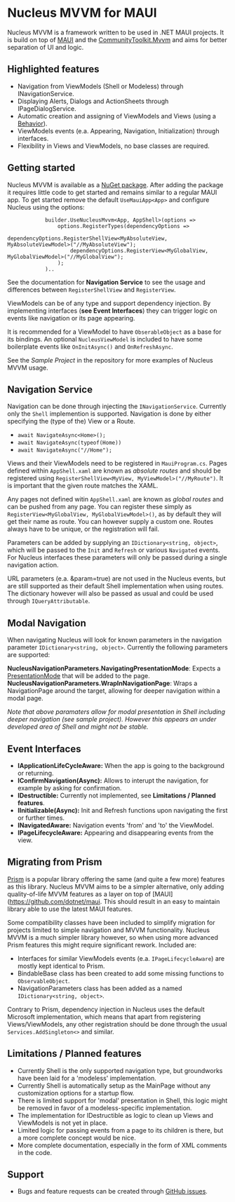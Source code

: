 # Nucleus MVVM for MAUI

Nucleus MVVM is a framework written to be used in .NET MAUI projects. It is build on top of [MAUI](https://github.com/dotnet/maui) and the [CommunityToolkit.Mvvm](https://learn.microsoft.com/nl-nl/dotnet/communitytoolkit/mvvm/) and aims for better separation of UI and logic.

## Highlighted features

- Navigation from ViewModels (Shell or Modeless) through INavigationService.
- Displaying Alerts, Dialogs and ActionSheets through IPageDialogService.
- Automatic creation and assigning of ViewModels and Views (using a [Behavior](https://learn.microsoft.com/en-us/dotnet/maui/fundamentals/behaviors)).
- ViewModels events (e.a. Appearing, Navigation, Initialization) through interfaces.
- Flexibility in Views and ViewModels, no base classes are required.

## Getting started

Nucleus MVVM is available as a [NuGet package](https://www.nuget.org/packages/Mvvm.Nucleus.Maui). After adding the package it requires little code to get started and remains similar to a regular MAUI app. To get started remove the default `UseMauiApp<App>` and configure Nucleus using the options:

                builder.UseNucleusMvvm<App, AppShell>(options =>
                    options.RegisterTypes(dependencyOptions => 
                        dependencyOptions.RegisterShellView<MyAbsoluteView, MyAbsoluteViewModel>("//MyAbsoluteView");
                        dependencyOptions.RegisterView<MyGlobalView, MyGlobalViewModel>("//MyGlobalView");
                    );
                )..

See the documentation for **Navigation Service** to see the usage and differences between `RegisterShellView` and `RegisterView`.

ViewModels can be of any type and support dependency injection. By implementing interfaces (**see Event Interfaces**) they can trigger logic on events like navigation or its page appearing.

It is recommended for a ViewModel to have `ObserableObject` as a base for its bindings. An optional `NucleusViewModel` is included to have some boilerplate events like `OnInitAsync()` and `OnRefreshAsync`.

See the *Sample Project* in the repository for more examples of Nucleus MVVM usage.

## Navigation Service

Navigation can be done through injecting the `INavigationService`. Currently only the `Shell` implemention is supported. Navigation is done by either specifying the (type of the) View or a Route.

- `await NavigateAsync<Home>();`
- `await NavigateAsync(typeof(Home))`
- `await NavigateAsync("//Home");`

Views and their ViewModels need to be registered in `MauiProgram.cs`. Pages defined within `AppShell.xaml` are known as *absolute routes* and should be registered using `RegisterShellView<MyView, MyViewModel>("//MyRoute")`. It is important that the given route matches the XAML. 

Any pages not defined witin `AppShell.xaml` are known as *global routes* and can be pushed from any page. You can register these simply as `RegisterView<MyGlobalView, MyGlobalViewModel>()`, as by default they will get their name as route. You can however supply a custom one. Routes always have to be unique, or the registration will fail.

Parameters can be added by supplying an `IDictionary<string, object>`, which will be passed to the `Init` and `Refresh` or various `Navigated` events. For Nucleus interfaces these parameters will only be passed during a single navigation action.

URL parameters (e.a. &param=true) are not used in the Nucleus events, but are still supported as their default Shell implementation when using routes. The dictionary however will also be passed as usual and could be used through `IQueryAttributable`.

## Modal Navigation

When navigating Nucleus will look for known parameters in the navigation parameter `IDictionary<string, object>`. Currently the following parameters are supported:

**NucleusNavigationParameters.NavigatingPresentationMode**: Expects a [PresentationMode](https://learn.microsoft.com/en-us/dotnet/api/microsoft.maui.controls.presentationmode?) that will be added to the page.
**NucleusNavigationParameters.WrapInNavigationPage**: Wraps a NavigationPage around the target, allowing for deeper navigation within a modal page.

*Note that above paramaters allow for modal presentation in Shell including deeper navigation (see sample project). However this appears an under developed area of Shell and might not be stable.*

## Event Interfaces

- **IApplicationLifeCycleAware:** When the app is going to the background or returning.
- **IConfirmNavigation(Async):** Allows to interupt the navigation, for example by asking for confirmation.
- **IDestructible:** Currently not implemented, see **Limitations / Planned features**.
- **IInitializable(Async):** Init and Refresh functions upon navigating the first or further times.
- **INavigatedAware:** Navigation events 'from' and 'to' the ViewModel.
- **IPageLifecycleAware:** Appearing and disappearing events from the view.

## Migrating from Prism

[Prism](https://prismlibrary.com/docs/maui/index.html) is a popular library offering the same (and quite a few more) features as this library. Nucleus MVVM aims to be a simpler alternative, only adding quality-of-life MVVM features as a layer on top of [MAUI](https://github.com/dotnet/maui. This should result in an easy to maintain library able to use the latest MAUI features.

Some compatibility classes have been included to simplify migration for projects limited to simple navigation and MVVM functionality. Nucleus MVVM is a much simpler library however, so when using more advanced Prism features this might require significant rework. Included are:

- Interfaces for similar ViewModels events (e.a. `IPageLifecycleAware`) are mostly kept identical to Prism.
- BindableBase class has been created to add some missing functions to `ObservableObject`.
- NavigationParameters class has been added as a named `IDictionary<string, object>`.

Contrary to Prism, dependency injection in Nucleus uses the default Microsoft implementation, which means that apart from registering Views/ViewModels, any other registration should be done through the usual `Services.AddSingleton<>` and similar.

## Limitations / Planned features

- Currently Shell is the only supported navigation type, but groundworks have been laid for a 'modeless' implementation.
- Currently Shell is automatically setup as the MainPage without any customization options for a startup flow.
- There is limited support for 'modal' presentation in Shell, this logic might be removed in favor of a modeless-specific implementation.
- The implementation for IDestructible as logic to clean up Views and ViewModels is not yet in place.
- Limited logic for passing events from a page to its children is there, but a more complete concept would be nice.
- More complete documentation, especially in the form of XML comments in the code.

## Support

- Bugs and feature requests can be created through [GitHub issues](https://github.com/EGoverde/Mvvm.Nucleus.Maui/issues/new).
